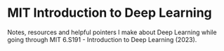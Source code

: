 # MIT Introduction to Deep Learning
Notes, resources and helpful pointers I make about Deep Learning while going through MIT 6.S191 - Introduction to Deep Learning (2023).
